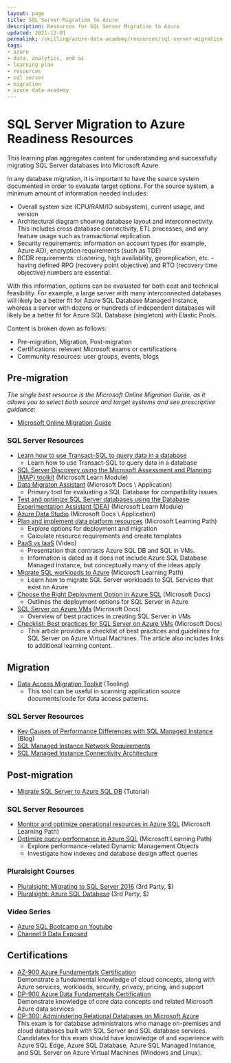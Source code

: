```yaml
---
layout: page
title: SQL Server Migration to Azure
description: Resources for SQL Server Migration to Azure
updated: 2021-12-01
permalink: /skilling/azure-data-academy/resources/sql-server-migration-to-azure
tags: 
- azure
- data, analytics, and ai
- learning plan
- resources
- sql server
- migration
- azure data academy
---
```


# SQL Server Migration to Azure Readiness Resources

This learning plan aggregates content for understanding and successfully migrating SQL Server databases into Microsoft Azure. 

In any database migration, it is important to have the source system documented in order to evaluate target options. For the source system, a minimum amount of information needed includes:

* Overall system size (CPU/RAM/IO subsystem), current usage, and version
* Architectural diagram showing database layout and interconnectivity.  This includes cross database connectivity, ETL processes, and any feature usage such as transactional replication.
* Security requirements: information on account types (for example, Azure AD), encryption requirements (such as TDE)
* BCDR requirements: clustering, high availability, georeplication, etc. - having defined RPO (recovery point objective) and RTO (recovery time objective) numbers are essential.

With this information, options can be evaluated for both cost and technical feasibility. For example, a large server with many interconnected databases will likely be a better fit for Azure SQL Database Managed Instance, whereas a server with dozens or hundreds of independent databases will likely be a better fit for Azure SQL Database (singleton) with Elastic Pools.

Content is broken down as follows:

* Pre-migration, Migration, Post-migration
* Certifications: relevant Microsoft exams or certifications
* Community resources: user groups, events, blogs

## Pre-migration

_The single best resource is the Microsoft Online Migration Guide, as it allows you to select both source and target systems and see prescriptive guidance:_

* [Microsoft Online Migration Guide](https://datamigration.microsoft.com/)

### SQL Server Resources

* [Learn how to use Transact-SQL to query data in a database](https://learn.microsoft.com/en-us/training/paths/get-started-querying-with-transact-sql/)
  * Learn how to use Transact-SQL to query data in a database
* [SQL Server Discovery using the Microsoft Assessment and Planning (MAP) toolkit](https://docs.microsoft.com/en-us/learn/modules/sql-server-discovery-using-map/) (Microsoft Learn Module)
* [Data Migraton Assistant](https://docs.microsoft.com/en-us/sql/dma/dma-overview) (Microsoft Docs \ Application)
  * Primary tool for evaluating a SQL Database for compatibility issues
* [Test and optimize SQL Server databases using the Database Experimentation Assistant (DEA)](https://docs.microsoft.com/en-us/learn/modules/test-optimize-sql-server-databases-using-dea/) (Microsoft Learn Module)
* [Azure Data Studio](https://azure.microsoft.com/en-us/products/data-studio/#features) (Microsoft Docs \ Application)
* [Plan and implement data platform resources](https://learn.microsoft.com/en-us/training/paths/plan-implement-data-platform-resources/) (Microsoft Learning Path)
  * Explore options for deployment and migration
  * Calculate resource requirements and create templates
* [PaaS vs IaaS](https://learn.microsoft.com/en-us/shows/azure-sql-for-beginners/paas-vs-iaas-5-of-61) (Video)
  * Presentation that contrasts Azure SQL DB and SQL in VMs.
  * Information is dated as it does not include Azure SQL Database Managed Instance, but conceptually many of the ideas apply
* [Migrate SQL workloads to Azure](https://learn.microsoft.com/en-us/training/paths/migrate-sql-workloads-azure/) (Micorosft Learning Path)
  * Learn how to migrate SQL Server workloads to SQL Services that exist on Azure
* [Choose the Right Deployment Option in Azure SQL](https://docs.microsoft.com/en-us/azure/sql-database/sql-database-paas-vs-sql-server-iaas) (Microsoft Docs)
  * Outlines the deployment options for SQL Server in Azure
* [SQL Server on Azure VMs](https://docs.microsoft.com/en-us/azure/virtual-machines/windows/sql/virtual-machines-windows-sql-server-iaas-overview) (Microsoft Docs)
  * Overview of best practices in creating SQL Server in VMs
* [Checklist: Best practices for SQL Server on Azure VMs](https://learn.microsoft.com/en-us/azure/azure-sql/virtual-machines/windows/performance-guidelines-best-practices-checklist?view=azuresql) (Microsoft Docs)
  * This article provides a checklist of best practices and guidelines for SQL Server on Azure Virtual Machines. The article also includes links to additional learning content.  
 
## Migration

* [Data Access Migration Toolkit](https://marketplace.visualstudio.com/items?itemName=ms-databasemigration.data-access-migration-toolkit) (Tooling)
  * This tool can be useful in scanning application source documents/code for data access patterns.

### SQL Server Resources

* [Key Causes of Performance Differences with SQL Managed Instance](https://azure.microsoft.com/blog/key-causes-of-performance-differences-between-sql-managed-instance-and-sql-server/) (Blog)
 * [SQL Managed Instance Network Requirements](https://docs.microsoft.com/en-us/azure/azure-sql/managed-instance/connectivity-architecture-overview#network-requirements)
 * [SQL Managed Instance Connectivity Architecture](https://docs.microsoft.com/en-us/azure/azure-sql/managed-instance/connectivity-architecture-overview)

## Post-migration

* [Migrate SQL Server to Azure SQL DB](https://docs.microsoft.com/en-us/azure/dms/tutorial-sql-server-to-azure-sql) (Tutorial)

### SQL Server Resources
* [Monitor and optimize operational resources in Azure SQL](https://learn.microsoft.com/en-us/training/paths/monitor-optimize-operational-resources-sql-server/) (Microsoft Learning Path)
* [Optimize query performance in Azure SQL](https://learn.microsoft.com/en-us/training/paths/optimize-query-performance-sql-server/) (Microsoft Learning Path)
  * Explore performance-related Dynamic Management Objects
  * Investigate how indexes and database design affect queries


### Pluralsight Courses

* [Pluralsight: Migrating to SQL Server 2016](https://www.pluralsight.com/courses/sqlserver-2016-upgrading-migrating) (3rd Party, $)
* [Pluralsight: Azure SQL Database](https://www.pluralsight.com/courses/azure-sql-database-dba) (3rd Party, $)

### Video Series

* [Azure SQL Bootcamp on Youtube](https://www.youtube.com/watch?v=wntLOJRvIeI&list=PLlrxD0HtieHjveswk8_gkPD42Te48X4zG)
* [Channel 9 Data Exposed](https://channel9.msdn.com/Shows/Data-Exposed)


## Certifications

* [AZ-900 Azure Fundamentals Certification](https://docs.microsoft.com/en-us/learn/certifications/exams/az-900) <br>Demonstrate a fundamental knowledge of cloud concepts, along with Azure services, workloads, security, privacy, pricing, and support
* [DP-900 Azure Data Fundamentals Certification](https://learn.microsoft.com/en-us/certifications/exams/dp-900) <br>Demonstrate knowledge of core data concepts and related Microsoft Azure data services
* [DP-300: Administering Relational Databases on Microsoft Azure](https://docs.microsoft.com/en-us/learn/certifications/exams/dp-300) <br>This exam is for database administrators who manage on-premises and cloud databases built with SQL Server and SQL database services. Candidates for this exam should have knowledge of and experience with Azure SQL Edge, Azure SQL Database, Azure SQL Managed Instance, and SQL Server on Azure Virtual Machines (Windows and Linux).
